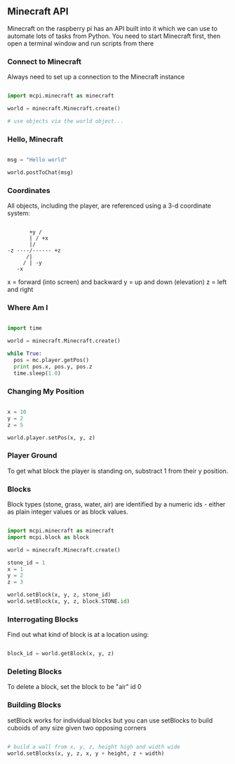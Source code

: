 ## Minecraft API

Minecraft on the raspberry pi has an API built into it which we can use to automate lots of tasks from Python. You need to start Minecraft first, then open a terminal window and run scripts from there


### Connect to Minecraft

Always need to set up a connection to the Minecraft instance


```python

import mcpi.minecraft as minecraft

world = minecraft.Minecraft.create()

# use objects via the world object...


```


### Hello, Minecraft

```python

msg = "Hello world"

world.postToChat(msg)

```

### Coordinates

All objects, including the player, are referenced using a 3-d coordinate system:

```

       +y / 
       | / +x
       |/
-z ----/------ +z
      /|
     / | -y    
   -x

```

x = forward (into screen) and backward 
y = up and down (elevation)
z = left and right


### Where Am I

```python

import time

world = minecraft.Minecraft.create()

while True:
  pos = mc.player.getPos()
  print pos.x, pos.y, pos.z
  time.sleep(1.0)

```

### Changing My Position

```python

x = 10
y = 2
z = 5

world.player.setPos(x, y, z)

```


### Player Ground

To get what block the player is standing on, substract 1 from their y position.


### Blocks

Block types (stone, grass, water, air) are identified by a numeric ids - either as plain integer values or as block values.

```python

import mcpi.minecraft as minecraft
import mcpi.block as block

world = minecraft.Minecraft.create()

stone_id = 1
x = 1
y = 2
z = 3

world.setBlock(x, y, z, stone_id)
world.setBlock(x, y, z, block.STONE.id)

```


### Interrogating Blocks

Find out what kind of block is at a location using:

```python

block_id = world.getBlock(x, y, z)

```


### Deleting Blocks

To delete a block, set the block to be "air" id 0


### Building Blocks

setBlock works for individual blocks but you can use setBlocks to build cuboids of any size given two opposing corners

```python

# build a wall from x, y, z, height high and width wide
world.setBlocks(x, y, z, x, y + height, z + width)

```

